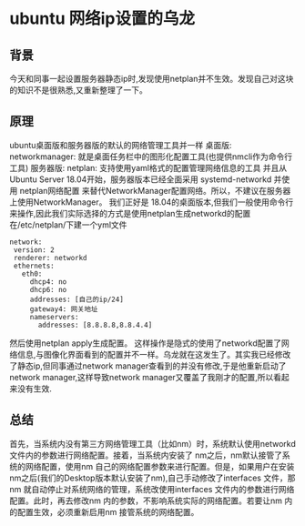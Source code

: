 # ubuntu 网络ip设置的乌龙

## 背景
今天和同事一起设置服务器静态ip时,发现使用netplan并不生效。发现自己对这块的知识不是很熟悉,又重新整理了一下。

## 原理
ubuntu桌面版和服务器版的默认的网络管理工具并一样
	桌面版: networkmanager: 就是桌面任务栏中的图形化配置工具(也提供nmcli作为命令行工具)
	服务器版: netplan: 支持使用yaml格式的配置管理网络信息的工具
并且从Ubuntu Server 18.04开始，服务器版本已经全面采用 systemd-networkd 并使用 netplan网络配置 来替代NetworkManager配置网络。所以，不建议在服务器上使用NetworkManager。
我们正好是 18.04的桌面版本,但我们一般使用命令行来操作,因此我们实际选择的方式是使用netplan生成networkd的配置
在/etc/netplan/下建一个yml文件
```
network:
 version: 2
 renderer: networkd
 ethernets:
   eth0:
     dhcp4: no
     dhcp6: no
     addresses: [自己的ip/24]
     gateway4: 网关地址
     nameservers:
       addresses: [8.8.8.8,8.8.4.4]

```
然后使用netplan apply生成配置。
这样操作是隐式的使用了networkd配置了网络信息,与图像化界面看到的配置并不一样。乌龙就在这发生了。其实我已经修改了静态ip,但同事通过network manager查看到的并没有修改,于是他重新启动了network manager,这样导致network manager又覆盖了我刚才的配置,所以看起来没有生效.

## 总结

首先，当系统内没有第三方网络管理工具（比如nm）时，系统默认使用networkd文件内的参数进行网络配置。接着，当系统内安装了 nm之后，nm默认接管了系统的网络配置，使用nm 自己的网络配置参数来进行配置。但是，如果用户在安装nm之后(我们的Desktop版本默认安装了nm),自己手动修改了interfaces 文件，那nm 就自动停止对系统网络的管理，系统改使用interfaces 文件内的参数进行网络配置。此时，再去修改nm 内的参数，不影响系统实际的网络配置。若要让nm 内的配置生效，必须重新启用nm 接管系统的网络配置。

 
